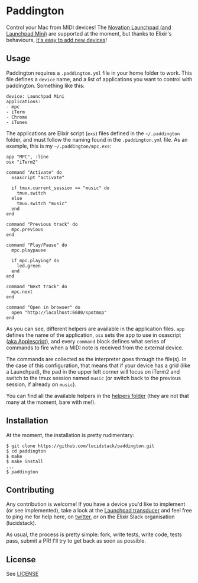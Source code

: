 # Paddington
Control your Mac from MIDI devices! The [Novation Launchpad (and Launchpad Mini)](https://uk.novationmusic.com/launch/launchpad) are supported at the moment, but thanks to Elixir's behaviours, [it's easy to add new devices](/lib/paddington/transducers/launchpad_transducer.ex)!

## Usage

Paddington requires a `.paddington.yml` file in your home folder to work. This file defines a `device` name, and a list of applications you want to control with paddington. Something like this:
```
device: Launchpad Mini
applications:
- mpc
- iTerm
- Chrome
- iTunes
```

The applications are Elixir script (`exs`) files defined in the `~/.paddington` folder, and must follow the naming found in the `.paddington.yml` file. As an example, this is my `~/.paddington/mpc.exs`:
```
app "MPC", :line
osx "iTerm2"

command "Activate" do
  osascript "activate"

  if tmux.current_session == "music" do
    tmux.switch
  else
    tmux.switch "music"
  end
end

command "Previous track" do
  mpc.previous
end

command "Play/Pause" do
  mpc.playpause

  if mpc.playing? do
    led.green
  end
end

command "Next track" do
  mpc.next
end

command "Open in browser" do
  open "http://localhost:6680/spotmop"
end
```

As you can see, different helpers are available in the application files. `app` defines the name of the application, `osx` sets the app to use in osascript ([aka Applescript](https://developer.apple.com/library/mac/documentation/AppleScript/Conceptual/AppleScriptLangGuide/introduction/ASLR_intro.html)), and every `command` block defines what series of commands to fire when a MIDI note is received from the external device.

The commands are collected as the interpreter goes through the file(s). In the case of this configuration, that means that if your device has a grid (like a Launchpad), the pad in the upper left corner will focus on iTerm2 and switch to the tmux session named `music` (or switch back to the previous session, if already on `music`).

You can find all the available helpers in the [helpers folder](lib/paddington/apps/helpers) (they are not that many at the moment, bare with me!).

## Installation

At the moment, the installation is pretty rudimentary:
```
$ git clone https://github.com/lucidstack/paddington.git
$ cd paddington
$ make
$ make install
...
$ paddington
```

## Contributing

Any contribution is welcome! If you have a device you'd like to implement (or see implemented), take a look at the [Launchpad transducer](lib/paddington/transducers/launchpad_transducer.ex) and feel free to ping me for help here, on [twitter](https://twitter.com/lucidstack), or on the Elixir Slack organisation (lucidstack).

As usual, the process is pretty simple: fork, write tests, write code, tests pass, submit a PR! I'll try to get back as soon as possible.

## License

See [LICENSE](LICENSE)
